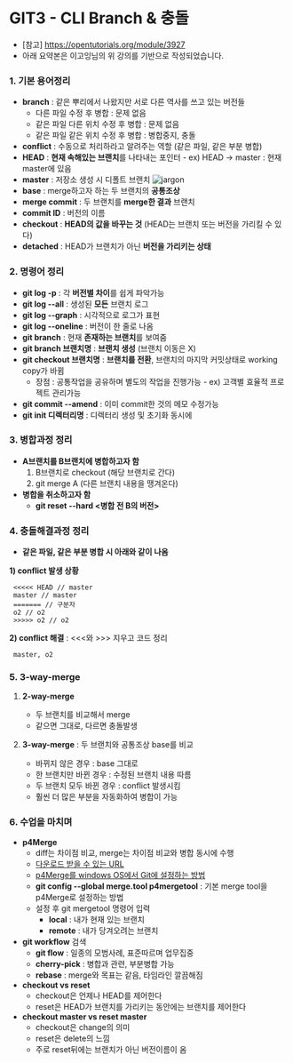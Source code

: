 ﻿# GIT3 - CLI Branch & 충돌

- [참고] <https://opentutorials.org/module/3927>
- 아래 요약본은 이고잉님의 위 강의를 기반으로 작성되었습니다. 

### 1. 기본 용어정리
- **branch** : 같은 뿌리에서 나왔지만 서로 다른 역사를 쓰고 있는 버전들
	- 다른 파일 수정 후 병합 : 문제 없음
	- 같은 파일 다른 위치 수정 후 병합 : 문제 없음
	- 같은 파일 같은 위치 수정 후 병합 : 병합중지, 충돌
- **conflict** : 수동으로 처리하라고 알려주는 역할 (같은 파일, 같은 부분 병합)
- **HEAD** : **현재 속해있는 브랜치**를 나타내는 포인터 - ex) HEAD -> master : 현재 master에 있음
- **master** : 저장소 생성 시 디폴트 브랜치
![jargon](https://github.com/DustinYook/Course_Git/blob/master/image/jargon.jpg)
- **base** : merge하고자 하는 두 브랜치의 **공통조상**
- **merge commit** : 두 브랜치를 **merge한 결과** 브랜치
- **commit ID** : 버전의 이름
- **checkout** : **HEAD의 값을 바꾸는 것** (HEAD는 브랜치 또는 버전을 가리킬 수 있다)
- **detached** : HEAD가 브랜치가 아닌 **버전을 가리키는 상태**

### 2. 명령어 정리
- **git log -p** : 각 **버전별 차이**를 쉽게 파악가능
- **git log --all** : 생성된 **모든** 브랜치 로그
- **git log --graph** : 시각적으로 로그가 표현
- **git log --oneline** : 버전이 한 줄로 나옴
- **git branch** : 현재 **존재하는 브랜치**를 보여줌
- **git branch 브랜치명** : **브랜치 생성** (브랜치 이동은 X)
- **git checkout 브랜치명** : **브랜치를 전환**, 브랜치의 마지막 커밋상태로 working copy가 바뀜
	- 장점 : 공통작업을 공유하며 별도의 작업을 진행가능 - ex) 고객별 효율적 프로젝트 관리가능
- **git commit --amend** : 이미 commit한 것의 메모 수정가능
- **git init 디렉터리명** : 디렉터리 생성 및 초기화 동시에

### 3. 병합과정 정리
- **A브랜치를 B브랜치에 병합하고자 함**
	1) B브랜치로 checkout (해당 브랜치로 간다)
	2) git merge A (다른 브랜치 내용을 땡겨온다)
- **병합을 취소하고자 함**
	- **git reset --hard <병합 전 B의 버전>** 


### 4. 충돌해결과정 정리

- **같은 파일, 같은 부분 병합 시 아래와 같이 나옴**

**1) conflict 발생 상황**

	 <<<<< HEAD // master
	 master // master
	 ======= // 구분자
	 o2 // o2
	 >>>>> o2 // o2

**2) conflict 해결** : <<<와 >>> 지우고 코드 정리

	 master, o2

### 5. 3-way-merge
1) **2-way-merge** 
	- 두 브랜치를 비교해서 merge
	- 같으면 그대로, 다르면 충돌발생

2) **3-way-merge** : 두 브랜치와 공통조상 base를 비교
	- 바뀌지 않은 경우 : base 그대로
	- 한 브랜치만 바뀐 경우 : 수정된 브랜치 내용 따름
	- 두 브랜치 모두 바뀐 경우 : conflict 발생시킴
	- 훨씬 더 많은 부분을 자동화하여 병합이 가능


### 6. 수업을 마치며
- **p4Merge** 
	- diff는 차이점 비교, merge는 차이점 비교와 병합 동시에 수행
	- [다운로드 받을 수 있는 URL](https://www.perforce.com/downloads/visual-merge-tool)
	- [p4Merge를 windows OS에서 Git에 설정하는 방법](https://gist.github.com/dgoguerra/8258007)
	- **git config --global merge.tool p4mergetool** : 기본 merge tool을 p4Merge로 설정하는 방법
	- 설정 후 git mergetool 명령어 입력
		- **local** : 내가 현재 있는 브랜치
		- **remote** : 내가 당겨오려는 브랜치
- **git workflow** 검색 
	- **git flow** : 일종의 모범사례, 표준따르며 업무집중 
	- **cherry-pick** : 병합과 관련, 부분병합 가능
	- **rebase** : merge와 목표는 같음, 타임라인 깔끔해짐
- **checkout vs reset**
	- checkout은 언제나 HEAD를 제어한다
	- reset은 HEAD가 브랜치를 가리키는 동안에는 브랜치를 제어한다
- **checkout master vs reset master**
	- checkout은 change의 의미 
	- reset은 delete의 느낌
	- 주로 reset뒤에는 브랜치가 아닌 버전이름이 옴
